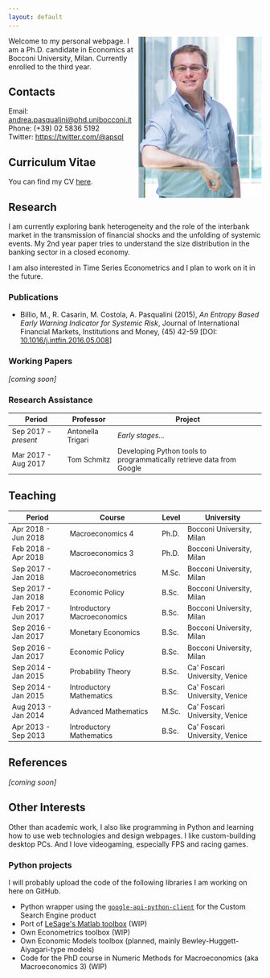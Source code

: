 ```yaml
---
layout: default
---
```


<img src="/files/picture.png" align="right" alt="Hi" class="inline"/> 

Welcome to my personal webpage.
I am a Ph.D. candidate in Economics at Bocconi University, Milan.
Currently enrolled to the third year.


## Contacts

Email: <andrea.pasqualini@phd.unibocconi.it><br>
Phone: (+39) 02 5836 5192<br>
Twitter: <https://twitter.com/@apsql>


## Curriculum Vitae

You can find my CV [here](/files/cv.pdf).


## Research

I am currently exploring bank heterogeneity and the role of the interbank market in the transmission of financial shocks and the unfolding of systemic events.
My 2nd year paper tries to understand the size distribution in the banking sector in a closed economy.

I am also interested in Time Series Econometrics and I plan to work on it in the future.


### Publications

* Billio, M., R. Casarin, M. Costola, A. Pasqualini (2015), *An Entropy Based Early Warning Indicator for Systemic Risk*, Journal of International Financial Markets, Institutions and Money, (45) 42-59 [DOI: [10.1016/j.intfin.2016.05.008](https://dx.doi.org/10.1016/j.intfin.2016.05.008)]


### Working Papers

*[coming soon]*


### Research Assistance

| Period               | Professor         | Project                                                               |
| -------------------- | ----------------- | --------------------------------------------------------------------- |
| Sep 2017 - *present* | Antonella Trigari | *Early stages...*                                                     |
| Mar 2017 - Aug 2017  | Tom Schmitz       | Developing Python tools to programmatically retrieve data from Google |


## Teaching

| Period              | Course                      | Level | University                     |
| ------------------- | --------------------------- | ----- | ------------------------------ |
| Apr 2018 - Jun 2018 | Macroeconomics 4            | Ph.D. | Bocconi University, Milan      |
| Feb 2018 - Apr 2018 | Macroeconomics 3            | Ph.D. | Bocconi University, Milan      |
| Sep 2017 - Jan 2018 | Macroeconometrics           | M.Sc. | Bocconi University, Milan      |
| Sep 2017 - Jan 2018 | Economic Policy             | B.Sc. | Bocconi University, Milan      |
| Feb 2017 - Jun 2017 | Introductory Macroeconomics | B.Sc. | Bocconi University, Milan      |
| Sep 2016 - Jan 2017 | Monetary Economics          | B.Sc. | Bocconi University, Milan      |
| Sep 2016 - Jan 2017 | Economic Policy             | B.Sc. | Bocconi University, Milan      |
| Sep 2014 - Jan 2015 | Probability Theory          | B.Sc. | Ca' Foscari University, Venice |
| Sep 2014 - Jan 2015 | Introductory Mathematics    | B.Sc. | Ca' Foscari University, Venice |
| Aug 2013 - Jan 2014 | Advanced Mathematics        | M.Sc. | Ca' Foscari University, Venice |
| Apr 2013 - Sep 2013 | Introductory Mathematics    | B.Sc. | Ca' Foscari University, Venice |


## References
*[coming soon]*


## Other Interests

Other than academic work, I also like programming in Python and learning how to use web technologies and design webpages.
I like custom-building desktop PCs.
And I love videogaming, especially FPS and racing games.


### Python projects

I will probably upload the code of the following libraries I am working on here on GitHub.

* Python wrapper using the [`google-api-python-client`](https://developers.google.com/api-client-library/python/) for the Custom Search Engine product
* Port of [LeSage's Matlab toolbox](http://www.spatial-econometrics.com/) (WIP)
* Own Econometrics toolbox (WIP)
* Own Economic Models toolbox (planned, mainly Bewley-Huggett-Aiyagari-type models)
* Code for the PhD course in Numeric Methods for Macroeconomics (aka Macroeconomics 3) (WIP)
